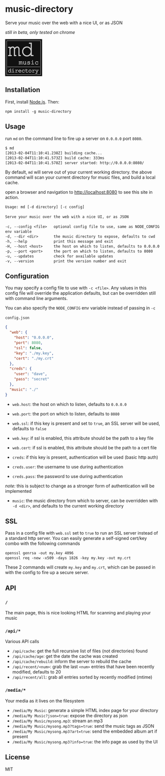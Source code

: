 music-directory
===============

Serve your music over the web with a nice UI, or as JSON

*still in beta, only tested on chrome*

![icon](/site/icon.png)

Installation
------------

First, install [Node.js][0].  Then:

    npm install -g music-directory

Usage
-----

run `md` on the command line to fire up a server on `0.0.0.0` port `8080`.

    $ md
    [2013-02-04T11:10:41.238Z] building cache...
    [2013-02-04T11:10:41.573Z] build cache: 333ms
    [2013-02-04T11:10:41.578Z] server started: http://0.0.0.0:8080/

By default, `md` will serve out of your current working directory.  the above command
will scan your current directory for music files, and build a local cache.

open a browser and navigation to [http://localhost:8080][1] to see this site in action.

    Usage: md [-d directory] [-c config]

    Serve your music over the web with a nice UI, or as JSON

    -c, --config <file>   optional config file to use, same as NODE_CONFIG env variable
    -d, --dir <dir>       the music directory to expose, defaults to cwd
    -h, --help            print this message and exit
    -H, --host <host>     the host on which to listen, defaults to 0.0.0.0
    -p, --port <port>     the port on which to listen, defaults to 8080
    -u, --updates         check for available updates
    -v, --version         print the version number and exit

Configuration
-------------

You may specify a config file to use with `-c <file>`.  Any values in this config file
will override the application defaults, but can be overridden still with command line
arguments.

You can also specify the `NODE_CONFIG` env variable instead of passing in `-c`

`config.json`
``` json
{
  "web": {
    "host": "0.0.0.0",
    "port": 8080,
    "ssl": false,
    "key": "./my.key",
    "cert": "./my.crt"
  },
  "creds": {
    "user": "dave",
    "pass": "secret"
  },
  "music": "./"
}
```

- `web.host`: the host on which to listen, defaults to `0.0.0.0`
- `web.port`: the port on which to listen, defaults to `8080`
- `web.ssl`: if this key is present and set to `true`, an SSL server will be used, defaults to `false`
- `web.key`: if ssl is enabled, this attribute should be the path to a key file
- `web.cert`: if ssl is enabled, this attribute should be the path to a cert file

- `creds`: if this key is present, authentication will be used (basic http auth)
- `creds.user`: the username to use during authentication
- `creds.pass`: the password to use during authentication

*note:* this is subject to change as a stronger form of authentication will be implemented

- `music`: the music directory from which to server, can be overridden with `-d <dir>`, and defaults to the current working directory

SSL
---

Pass in a config file with `web.ssl` set to `true` to run an SSL server instead of a standard
http server.  You can easily generate a self-signed cert/key combo with the following commands

    openssl genrsa -out my.key 4096
    openssl req -new -x509 -days 1826 -key my.key -out my.crt

These 2 commands will create `my.key` and `my.crt`, which can be passed in with the config
to fire up a secure server.

API
---

### `/`

The main page, this is nice looking HTML for scanning and playing your music

### `/api/*`

Various API calls

- `/api/cache`: get the full recursive list of files (not directories) found
- `/api/cache/age`: get the date the cache was created
- `/api/cache/rebuild`: inform the server to rebuild the cache
- `/api/recent/<num>`: grab the last `<num>` entries that have been recently modified, defaults to 20
- `/api/recent/all`: grab all entries sorted by recently modified (mtime)

### `/media/*`

Your media as it lives on the filesystem

- `/media/My Music`: generate a simple HTML index page for your directory
- `/media/My Music?json=true`: expose the directory as json
- `/media/My Music/mysong.mp3`: stream an mp3
- `/media/My Music/mysong.mp3?tags=true`: send the music tags as JSON
- `/media/My Music/mysong.mp3?art=true`: send the embedded album art if present
- `/media/My Music/mysong.mp3?info=true`: the info page as used by the UI

License
-------

MIT

[0]: http://nodejs.org
[1]: http://localhost:8080
